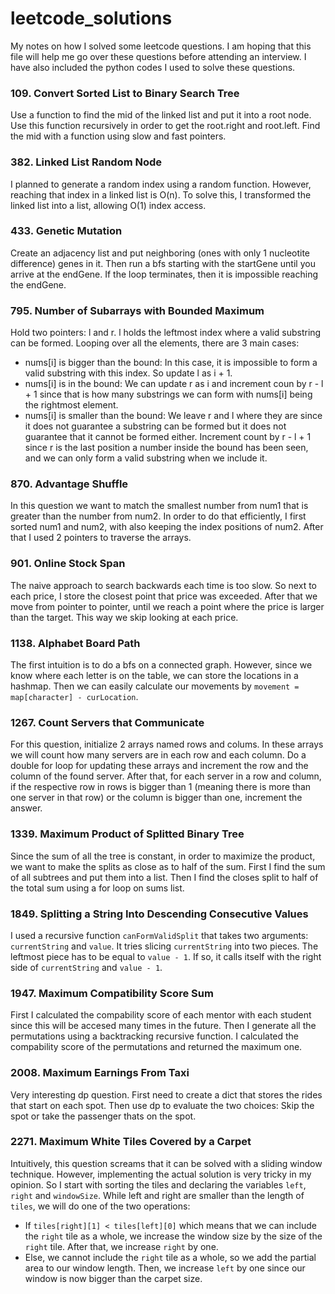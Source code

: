 # leetcode_solutions
My notes on how I solved some leetcode questions. I am hoping that this file will help me go over these questions before attending an interview. I have also included the python codes I used to solve these questions.

### 109. Convert Sorted List to Binary Search Tree
Use a function to find the mid of the linked list and put it into a root node. Use this function recursively in order to get the root.right and root.left. Find the mid with a function using slow and fast pointers.

### 382. Linked List Random Node
I planned to generate a random index using a random function. However, reaching that index in a linked list is O(n). To solve this, I transformed the linked list into a list, allowing O(1) index access.

### 433. Genetic Mutation
Create an adjacency list and put neighboring (ones with only 1 nucleotite difference) genes in it. Then run a bfs starting with the startGene until you arrive at the endGene. If the loop terminates, then it is impossible reaching the endGene.

### 795. Number of Subarrays with Bounded Maximum
Hold two pointers: l and r. l holds the leftmost index where a valid substring can be formed. Looping over all the elements, there are 3 main cases:
- nums[i] is bigger than the bound: In this case, it is impossible to form a valid substring with this index. So update l as i + 1.
- nums[i] is in the bound: We can update r as i and increment coun by r - l + 1 since that is how many substrings we can form with nums[i] being the rightmost element.
- nums[i] is smaller than the bound: We leave r and l where they are since it does not guarantee a substring can be formed but it does not guarantee that it cannot be formed either. Increment count by r - l + 1 since r is the last position a number inside the bound has been seen, and we can only form a valid substring when we include it.

### 870. Advantage Shuffle
In this question we want to match the smallest number from num1 that is greater than the number from num2. In order to do that efficiently, I first sorted num1 and num2, with also keeping the index positions of num2. After that I used 2 pointers to traverse the arrays.

### 901. Online Stock Span
The naive approach to search backwards each time is too slow. So next to each price, I store the closest point that price was exceeded. After that we move from pointer to pointer, until we reach a point where the price is larger than the target. This way we skip looking at each price.

### 1138. Alphabet Board Path
The first intuition is to do a bfs on a connected graph. However, since we know where each letter is on the table, we can store the locations in a hashmap. Then we can easily calculate our movements by `movement = map[character] - curLocation`.

### 1267. Count Servers that Communicate
For this question, initialize 2 arrays named rows and colums. In these arrays we will count how many servers are in each row and each column. Do a double for loop for updating these arrays and increment the row and the column of the found server. After that, for each server in a row and column, if the respective row in rows is bigger than 1 (meaning there is more than one server in that row) or the column is bigger than one, increment the answer.

### 1339. Maximum Product of Splitted Binary Tree
Since the sum of all the tree is constant, in order to maximize the product, we want to make the splits as close as to half of the sum. First I find the sum of all subtrees and put them into a list. Then I find the closes split to half of the total sum using a for loop on sums list.

### 1849. Splitting a String Into Descending Consecutive Values
I used a recursive function `canFormValidSplit` that takes two arguments: `currentString` and `value`. It tries slicing `currentString` into two pieces. The leftmost piece has to be equal to `value - 1`. If so, it calls itself with the right side of `currentString` and `value - 1`.

### 1947. Maximum Compatibility Score Sum
First I calculated the compability score of each mentor with each student since this will be accesed many times in the future. Then I generate all the permutations using a backtracking recursive function. I calculated the compability score of the permutations and returned the maximum one.

### 2008. Maximum Earnings From Taxi
Very interesting dp question. First need to create a dict that stores the rides that start on each spot. Then use dp to evaluate the two choices: Skip the spot or take the passenger thats on the spot.

### 2271. Maximum White Tiles Covered by a Carpet
Intuitively, this question screams that it can be solved with a sliding window technique. However, implementing the actual solution is very tricky in my opinion. So I start with sorting the tiles and declaring the variables `left`, `right` and `windowSize`. While left and right are smaller than the length of `tiles`, we will do one of the two operations:
- If `tiles[right][1] < tiles[left][0]` which means that we can include the `right` tile as a whole, we increase the window size by the size of the `right` tile. After that, we increase `right` by one.
- Else, we cannot include the `right` tile as a whole, so we add the partial area to our window length. Then, we increase `left` by one since our window is now bigger than the carpet size.
